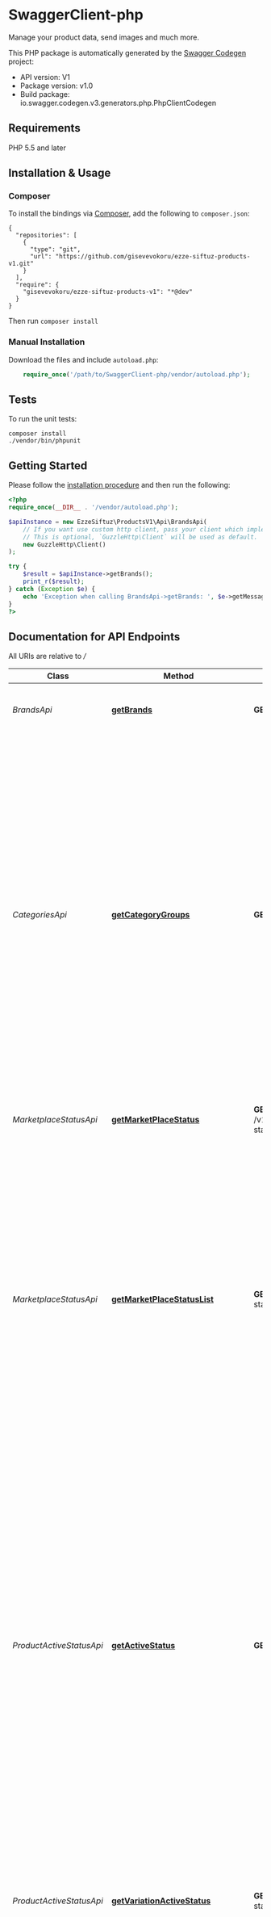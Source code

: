 # SwaggerClient-php
Manage your product data, send images and                   much more.

This PHP package is automatically generated by the [Swagger Codegen](https://github.com/swagger-api/swagger-codegen) project:

- API version: V1
- Package version: v1.0
- Build package: io.swagger.codegen.v3.generators.php.PhpClientCodegen

## Requirements

PHP 5.5 and later

## Installation & Usage
### Composer

To install the bindings via [Composer](http://getcomposer.org/), add the following to `composer.json`:

```
{
  "repositories": [
    {
      "type": "git",
      "url": "https://github.com/gisevevokoru/ezze-siftuz-products-v1.git"
    }
  ],
  "require": {
    "gisevevokoru/ezze-siftuz-products-v1": "*@dev"
  }
}
```

Then run `composer install`

### Manual Installation

Download the files and include `autoload.php`:

```php
    require_once('/path/to/SwaggerClient-php/vendor/autoload.php');
```

## Tests

To run the unit tests:

```
composer install
./vendor/bin/phpunit
```

## Getting Started

Please follow the [installation procedure](#installation--usage) and then run the following:

```php
<?php
require_once(__DIR__ . '/vendor/autoload.php');

$apiInstance = new EzzeSiftuz\ProductsV1\Api\BrandsApi(
    // If you want use custom http client, pass your client which implements `GuzzleHttp\ClientInterface`.
    // This is optional, `GuzzleHttp\Client` will be used as default.
    new GuzzleHttp\Client()
);

try {
    $result = $apiInstance->getBrands();
    print_r($result);
} catch (Exception $e) {
    echo 'Exception when calling BrandsApi->getBrands: ', $e->getMessage(), PHP_EOL;
}
?>
```

## Documentation for API Endpoints

All URIs are relative to */*

Class | Method | HTTP request | Description
------------ | ------------- | ------------- | -------------
*BrandsApi* | [**getBrands**](docs/Api/BrandsApi.md#getbrands) | **GET** /v1/products/brands | Read the list of brands that are known on the Otto market place.
*CategoriesApi* | [**getCategoryGroups**](docs/Api/CategoriesApi.md#getcategorygroups) | **GET** /v1/products/categories | Read the product categories and associated attributes of the OTTO market place. The total number of results could be limited by specifying query parameters. Generally the resulting product categories values will be paginated. The default page length is 100 product categories per response, the page size limit is 2000. The links specified in the result can be used to page through the total result space.
*MarketplaceStatusApi* | [**getMarketPlaceStatus**](docs/Api/MarketplaceStatusApi.md#getmarketplacestatus) | **GET** /v1/products/{sku}/marketplace-status | Read the marketplace status for a single product variation.
*MarketplaceStatusApi* | [**getMarketPlaceStatusList**](docs/Api/MarketplaceStatusApi.md#getmarketplacestatuslist) | **GET** /v1/products/marketplace-status | Read the marketplace status for your product variations. The total number of results could be limited by specifying query parameters. Generally the resulting marketplace status will be paginated. The default page length is 100 product variations per response, also the page size limit. The links specified in the result can be used to page through the total result space.
*ProductActiveStatusApi* | [**getActiveStatus**](docs/Api/ProductActiveStatusApi.md#getactivestatus) | **GET** /v1/products/active-status | Read the active status of your product variations. The total number of results could be limited by specifying query parameters. Generally the resulting active status values will be paginated. The default page length is 100 active status entries per response, also the page size limit. The links specified in the result can be used to page through the total result space. Replaces corresponding online-status endpoint which now is marked as deprecated.
*ProductActiveStatusApi* | [**getVariationActiveStatus**](docs/Api/ProductActiveStatusApi.md#getvariationactivestatus) | **GET** /v1/products/{sku}/active-status | Read the active status of a single product variation. Replaces corresponding online-status endpoint which now is marked as deprecated.
*ProductActiveStatusApi* | [**updateActiveStatus**](docs/Api/ProductActiveStatusApi.md#updateactivestatus) | **POST** /v1/products/active-status | Update the active status of your product variations and get a process-id to query results. Replaces corresponding online-status endpoint which now is marked as deprecated.
*ProductOnlineStatusApi* | [**getOnlineStatus**](docs/Api/ProductOnlineStatusApi.md#getonlinestatus) | **GET** /v1/products/online-status | DEPRECATED - please use the corresponding active-status endpoint instead.
*ProductOnlineStatusApi* | [**getVariationOnlineStatus**](docs/Api/ProductOnlineStatusApi.md#getvariationonlinestatus) | **GET** /v1/products/{sku}/online-status | DEPRECATED - please use the corresponding active-status endpoint instead.
*ProductOnlineStatusApi* | [**updateOnlineStatus**](docs/Api/ProductOnlineStatusApi.md#updateonlinestatus) | **POST** /v1/products/online-status | DEPRECATED - please use the corresponding active-status endpoint instead.
*ProductsApi* | [**createOrUpdateProductVariations**](docs/Api/ProductsApi.md#createorupdateproductvariations) | **POST** /v1/products | Create or update your product variations and get a process-id to query results. The limit for the number of product variations in one request is 500.
*ProductsApi* | [**getPartnerProducts**](docs/Api/ProductsApi.md#getpartnerproducts) | **GET** /v1/products | Read your product variations. The total number of results could be limited by specifying query parameters. Generally the resulting product variations will be paginated. The default page length is 100 product variations per response, also the page size limit. The links specified in the result can be used to page through the total result space.
*ProductsApi* | [**getProductVariation**](docs/Api/ProductsApi.md#getproductvariation) | **GET** /v1/products/{sku} | Read a single product variation.

## Documentation For Models

 - [ActiveStatus](docs/Model/ActiveStatus.md)
 - [ActiveStatusListRequest](docs/Model/ActiveStatusListRequest.md)
 - [Attribute](docs/Model/Attribute.md)
 - [AttributeDefinition](docs/Model/AttributeDefinition.md)
 - [Brand](docs/Model/Brand.md)
 - [CategoryGroup](docs/Model/CategoryGroup.md)
 - [CategoryGroups](docs/Model/CategoryGroups.md)
 - [Delivery](docs/Model/Delivery.md)
 - [Link](docs/Model/Link.md)
 - [Logistics](docs/Model/Logistics.md)
 - [MarketPlaceStatus](docs/Model/MarketPlaceStatus.md)
 - [MarketPlaceStatusApiResult](docs/Model/MarketPlaceStatusApiResult.md)
 - [MarketPlaceStatusError](docs/Model/MarketPlaceStatusError.md)
 - [MarketPlaceStatusLink](docs/Model/MarketPlaceStatusLink.md)
 - [MediaAsset](docs/Model/MediaAsset.md)
 - [MonetaryAmount](docs/Model/MonetaryAmount.md)
 - [NormPriceInfo](docs/Model/NormPriceInfo.md)
 - [OnlineStatus](docs/Model/OnlineStatus.md)
 - [OnlineStatusListRequest](docs/Model/OnlineStatusListRequest.md)
 - [OnlineStatusListResponse](docs/Model/OnlineStatusListResponse.md)
 - [PackingUnit](docs/Model/PackingUnit.md)
 - [Pricing](docs/Model/Pricing.md)
 - [ProductDescription](docs/Model/ProductDescription.md)
 - [ProductProcessProgress](docs/Model/ProductProcessProgress.md)
 - [ProductProcessResultLink](docs/Model/ProductProcessResultLink.md)
 - [ProductVariation](docs/Model/ProductVariation.md)
 - [ProductVariationApiResult](docs/Model/ProductVariationApiResult.md)
 - [Sale](docs/Model/Sale.md)

## Documentation For Authorization

 All endpoints do not require authorization.


## Author



